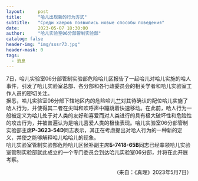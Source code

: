 ```yaml
---
layout:     post
title:      "哈儿出现新的行为方式"
subtitle:   "Среди хаеров появились новые способы поведения"
date:       2023-05-07 18:30:00
author:     "哈儿实验室06分部管制实验部"
catalog: false
header-img: "img/sssr73.jpg"
header-mask: 0
tags:
  - 消息
---
```


7日，哈儿实验室06分部管制实验部危险哈儿区报告了一起哈儿对哈儿实施的哈人事件，引发了哈儿实验室总部、各分部和各行政委员会的相关学者和哈儿实验室工作人员的密切关注。  
据悉，哈儿实验室06分部下辖地区内的危险哈儿[艹](https://khayer.cn/bdohlh/index.html?haer=84)对其待确认的配位哈儿实施了哈人行为，并使得其二者在尖叫和欢呼声中蹦跳着快速移动。在此前，哈人行为一般被定义为哈儿处于对人类的友好和喜爱而对人类进行的具有极大破坏性和危险性的攻击行为，并被普遍认为是哈儿喜爱人类的极佳表现。哈儿实验室06分部管制实验部主席**Р-3623-54Э**同志表示，其正在考虑提出对哈人行为的一种新的定义，并使之能够解释哈儿哈哈儿的现象。  
哈儿实验室管制实验部危险哈儿区候补副主席**Б-7418-65В**同志已经率领哈儿实验室管制实验部就此成立的一个专门委员会到达哈儿实验室06分部，并将在此开展考察。
<div style="text-align: right">（来自：《真理》2023年5月7日）</div>